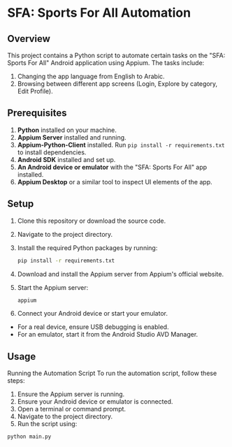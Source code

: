 # SFA: Sports For All Automation

## Overview

This project contains a Python script to automate certain tasks on the "SFA: Sports For All" Android application using Appium. The tasks include:

1. Changing the app language from English to Arabic.
2. Browsing between different app screens (Login, Explore by category, Edit Profile).

## Prerequisites

1. **Python** installed on your machine.
2. **Appium Server** installed and running.
3. **Appium-Python-Client** installed. Run `pip install -r requirements.txt` to install dependencies.
4. **Android SDK** installed and set up.
5. **An Android device or emulator** with the "SFA: Sports For All" app installed.
6. **Appium Desktop** or a similar tool to inspect UI elements of the app.

## Setup

1. Clone this repository or download the source code.
2. Navigate to the project directory.
3. Install the required Python packages by running:

   ```bash
   pip install -r requirements.txt
   
4. Download and install the Appium server from Appium's official website.
5. Start the Appium server:
   ```bash
   appium


6. Connect your Android device or start your emulator.
-  For a real device, ensure USB debugging is enabled.
- For an emulator, start it from the Android Studio AVD Manager.


## Usage
Running the Automation Script
To run the automation script, follow these steps:

   1. Ensure the Appium server is running.
   2. Ensure your Android device or emulator is connected. 
   3. Open a terminal or command prompt. 
   4. Navigate to the project directory. 
   5. Run the script using:

   ```bash
   python main.py
